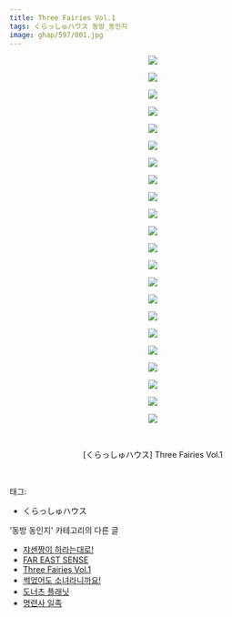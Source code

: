 ```yaml
---
title: Three Fairies Vol.1
tags: くらっしゅハウス 동방_동인지
image: ghap/597/001.jpg
---
```

<div class="article">
<p style="text-align: center; clear: none; float: none;"><img src="{{ site.nasurl }}/ghap/597/001.jpg"/></p>
<p style="text-align: center; clear: none; float: none;"><img src="{{ site.nasurl }}/ghap/597/002.jpg"/></p>
<p style="text-align: center; clear: none; float: none;"><img src="{{ site.nasurl }}/ghap/597/003.jpg"/></p>
<p style="text-align: center; clear: none; float: none;"><img src="{{ site.nasurl }}/ghap/597/004.jpg"/></p>
<p style="text-align: center; clear: none; float: none;"><img src="{{ site.nasurl }}/ghap/597/005.jpg"/></p>
<p style="text-align: center; clear: none; float: none;"><img src="{{ site.nasurl }}/ghap/597/006.jpg"/></p>
<p style="text-align: center; clear: none; float: none;"><img src="{{ site.nasurl }}/ghap/597/007.jpg"/></p>
<p style="text-align: center; clear: none; float: none;"><img src="{{ site.nasurl }}/ghap/597/008.jpg"/></p>
<p style="text-align: center; clear: none; float: none;"><img src="{{ site.nasurl }}/ghap/597/009.jpg"/></p>
<p style="text-align: center; clear: none; float: none;"><img src="{{ site.nasurl }}/ghap/597/010.jpg"/></p>
<p style="text-align: center; clear: none; float: none;"><img src="{{ site.nasurl }}/ghap/597/011.jpg"/></p>
<p style="text-align: center; clear: none; float: none;"><img src="{{ site.nasurl }}/ghap/597/012.jpg"/></p>
<p style="text-align: center; clear: none; float: none;"><img src="{{ site.nasurl }}/ghap/597/013.jpg"/></p>
<p style="text-align: center; clear: none; float: none;"><img src="{{ site.nasurl }}/ghap/597/014.jpg"/></p>
<p style="text-align: center; clear: none; float: none;"><img src="{{ site.nasurl }}/ghap/597/015.jpg"/></p>
<p style="text-align: center; clear: none; float: none;"><img src="{{ site.nasurl }}/ghap/597/016.jpg"/></p>
<p style="text-align: center; clear: none; float: none;"><img src="{{ site.nasurl }}/ghap/597/017.jpg"/></p>
<p style="text-align: center; clear: none; float: none;"><img src="{{ site.nasurl }}/ghap/597/018.jpg"/></p>
<p style="text-align: center; clear: none; float: none;"><img src="{{ site.nasurl }}/ghap/597/019.jpg"/></p>
<p style="text-align: center; clear: none; float: none;"><img src="{{ site.nasurl }}/ghap/597/020.jpg"/></p>
<p style="text-align: center; clear: none; float: none;"><img src="{{ site.nasurl }}/ghap/597/021.jpg"/></p>
<p style="text-align: center; clear: none; float: none;"><img src="{{ site.nasurl }}/ghap/597/022.jpg"/></p>
<p style="text-align: center; clear: none; float: none;"><br/></p>
<p style="text-align: center; clear: none; float: none;">[くらっしゅハウス] Three Fairies Vol.1</p>
<p><br/></p>
</div><div class="tagTrail">
<p>태그: </p>
<ul>
<li>くらっしゅハウス</li>
</ul>
</div><div class="another">
<p>'동방 동인지' 카테고리의 다른 글</p>
<ul>
<li><a href="/2016-06-28-ghap_599">쟈센짱이 하라는대로!</a></li>
<li><a href="/2016-06-28-ghap_598">FAR EAST SENSE</a></li>
<li><a href="/2016-06-28-ghap_597">Three Fairies Vol.1</a></li>
<li><a href="/2016-06-27-ghap_596">썩었어도 소녀라니까요!</a></li>
<li><a href="/2016-06-27-ghap_595">도너츠 플래닛</a></li>
<li><a href="/2016-06-27-ghap_593">명련사 일족</a></li>
</ul>
</div><div class="cb_module cb_fluid">
<div class="cb_wrt cb_profile">
</div><!-- commentList close -->
</div>